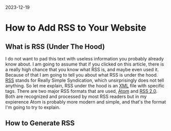 2023-12-19

# How to Add RSS to Your Website

## What is RSS (Under The Hood)

I do not want to pad this text with useless information
you probably already know about. I am going to assume that 
if you clicked on this article,
there is a really high chance that you know what RSS is, and maybe even used it.
Because of that I am going to tell you about what RSS is under the hood.
[RSS](https://en.wikipedia.org/wiki/RSS) stands for
Really Simple Syndication, which unsirprisingly does not tell anything. So let me explain,
RSS under the hood is an [XML](https://en.wikipedia.org/wiki/XML) file with specific tags.
There are two major RSS formats that are used,
[Atom](https://en.wikipedia.org/wiki/Atom_(web_standard)) and
[RSS 2.0](https://en.wikipedia.org/wiki/RSS#Variants).
Both are recognized and processed
by most RSS readers but in my expierence Atom is probably more modern and simple,
and that's the format I'm going to try to explain.

## How to Generate RSS
